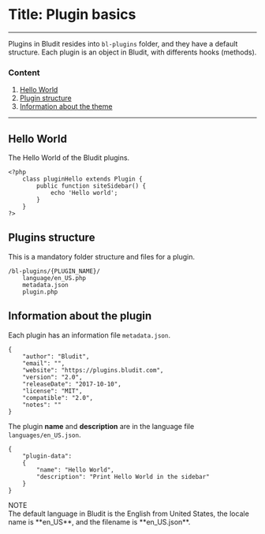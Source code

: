 # Title: Plugin basics
<!-- Position: 1 -->
---
Plugins in Bludit resides into `bl-plugins` folder, and they have a default structure. Each plugin is an object in Bludit, with differents hooks (methods).

### Content
1. [Hello World](#hello-world)
2. [Plugin structure](#structure)
3. [Information about the theme](#information)

---

## <i id="hello-world"></i> Hello World
The Hello World of the Bludit plugins.
```
<?php
	class pluginHello extends Plugin {
		public function siteSidebar() {
			echo 'Hello world';
		}
	}
?>
```

## <i id="structure"></i> Plugins structure
This is a mandatory folder structure and files for a plugin.
```
/bl-plugins/{PLUGIN_NAME}/
	language/en_US.php
	metadata.json
	plugin.php
```

## <i id="information"></i> Information about the plugin
Each plugin has an information file `metadata.json`.
```
{
	"author": "Bludit",
	"email": "",
	"website": "https://plugins.bludit.com",
	"version": "2.0",
	"releaseDate": "2017-10-10",
	"license": "MIT",
	"compatible": "2.0",
	"notes": ""
}
```

The plugin **name** and **description** are in the language file `languages/en_US.json`.
```
{
	"plugin-data":
	{
		"name": "Hello World",
		"description": "Print Hello World in the sidebar"
	}
}
```

<div markdown="1" class="note">
<div class="note-title">NOTE</div>
The default language in Bludit is the English from United States, the locale name is **en_US**, and the filename is **en_US.json**.
</div>